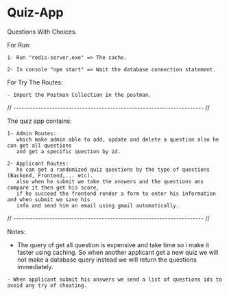 # Quiz-App
Questions With Choices.

For Run:
    
    1- Run "redis-server.exe" => The cache.
    
    2- In console "npm start" => Wait the database connection statement.

For Try The Routes:
    
    - Import the Postman Collection in the postman.

// --------------------------------------------------------------------- //

The quiz app contains:
    
    1- Admin Routes:
       which make admin able to add, update and delete a question also he can get all questions
       and get a specific question by id.

    2- Applicant Routes:
       he can get a randomized quiz questions by the type of questions (Backend, Frontend,... etc).
       also when he submit we take the answers and the questions ans compare it then get his score,
       if he succeed the frontend render a form to enter his information and when submit we save his
       info and send him an email using gmail automatically.

// --------------------------------------------------------------------- //

Notes:
   
   - The query of get all question is expensive and take time so i make it faster using caching.
      So when another applicant get a new quiz we will not make a database query instead we will
      return the questions immediately.

    - When applicant submit his answers we send a list of questions ids to avoid any try of cheating.
